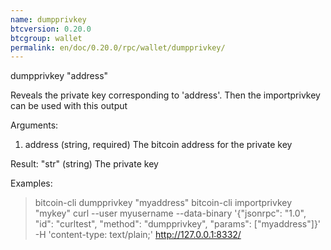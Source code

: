 ```yaml
---
name: dumpprivkey
btcversion: 0.20.0
btcgroup: wallet
permalink: en/doc/0.20.0/rpc/wallet/dumpprivkey/
---
```


dumpprivkey "address"

Reveals the private key corresponding to 'address'.
Then the importprivkey can be used with this output

Arguments:
1. address    (string, required) The bitcoin address for the private key

Result:
"str"    (string) The private key

Examples:
> bitcoin-cli dumpprivkey "myaddress"
> bitcoin-cli importprivkey "mykey"
> curl --user myusername --data-binary '{"jsonrpc": "1.0", "id": "curltest", "method": "dumpprivkey", "params": ["myaddress"]}' -H 'content-type: text/plain;' http://127.0.0.1:8332/


